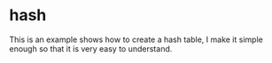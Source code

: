 # hash
This is an example shows how to create a hash table, I make it simple enough so that it is very easy to understand.
